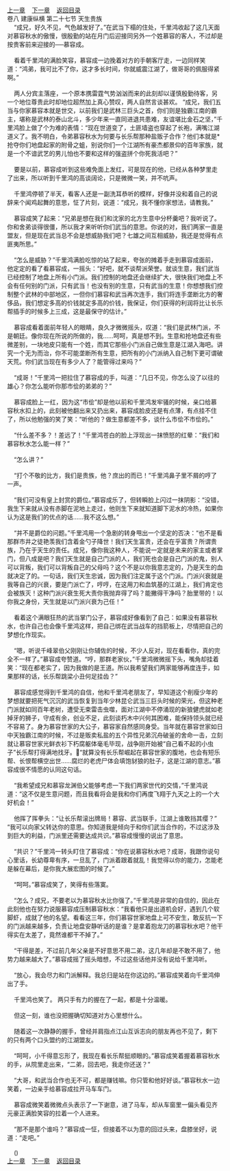 
[上一章](https://github.com/xiaominghe2014/spider_book/blob/master/book/缺月梧桐/第230章.md)&nbsp;&nbsp;&nbsp;&nbsp;[下一章](https://github.com/xiaominghe2014/spider_book/blob/master/book/缺月梧桐/第232章.md)&nbsp;&nbsp;&nbsp;&nbsp;[返回目录](https://github.com/xiaominghe2014/spider_book/blob/master/book/缺月梧桐/README.md)
<br />卷八 建康纵横 第二十七节 天生贵族<br />&nbsp;&nbsp;&nbsp;&nbsp;“成兄，好久不见，气色越发好了。”在武当下榻的住处，千里鸿收起了这几天面对慕容秋水的傲慢，很殷勤的站在月门后迎接同另外一个姓慕容的客人，不过却是按贵客前来迎接的──慕容成。<br /><br />&nbsp;&nbsp;&nbsp;&nbsp;看着千里鸿的满脸笑容，慕容成一边挽着对方的手朝客厅走，一边同样笑道：“鸿弟，我可比不了你，这才多长时间，你就威震江湖了，做哥哥的佩服得紧啊。”<br /><br />&nbsp;&nbsp;&nbsp;&nbsp;两人分宾主落座，一个原本携雷霆气势汹汹而来的此刻却以谨慎殷勤待客，另一个地位尊贵此时却地位超然加上真心赞叹，两人自然言谈甚欢。 “成兄，我们五当与你家慕容本就是世交，以前我们是武林三巨头之首，你们则是独霸江南的霸主，堪称是武林的泰山北斗，多少年来一直同进退共患难，友谊堪比金石之坚，”千里鸿脸上做了个为难的表情：“现在世道变了，土匪墙盗也穿起了长袍，满嘴江湖道义了。我不明白，令弟慕容秋水为何要与长乐帮那种盐贩子合作？他们本就是*抢夺你们地盘起家的附骨之蛆，别说你们一个江湖所有豪杰都景仰的百年家族，就是一个不谙武艺的男儿怕也不要和这样的强盗拼个你死我活吧？”<br /><br />&nbsp;&nbsp;&nbsp;&nbsp;要是以前，慕容成听到这些难免面上发红，可是现在的他，已经从各种梦里走了出来，所以听到千里鸿的高谈阔论，只是微微一笑，并不吭声。<br /><br />&nbsp;&nbsp;&nbsp;&nbsp;千里鸿停顿了半天，看客人还是一副洗耳恭听的模样，好像并没和着自己的说辞来个闻鸡起舞的意思，怔了片刻，说道：“成兄，我不懂你家想法，请教我。”<br /><br />&nbsp;&nbsp;&nbsp;&nbsp;慕容成笑了起来：“兄弟是想在我们和沈家的北方生意中分杯羹吧？我听说了。你和舍弟谈得很僵，所以我才来听听你们武当的意思。你说的对，我们两家一直是盟友，但是现在武当总不会是想威胁我们吧？七雄之间互相威胁，我还是觉得有点匪夷所思。”<br /><br />&nbsp;&nbsp;&nbsp;&nbsp;“怎么是威胁？”千里鸿满脸吃惊的站了起来，夸张的摊着手走到慕容成面前，他定定的看了看慕容成，一摇头：“好吧，就不谈帮派荣誉。就谈生意，我们武当已经控制了地盘上所有小门派。我们控制的地盘还会继续扩大，很快我们地盘上不会有任何别的门派，只有武当！也没有别的生意，只有武当的生意！你想想我们控制整个武林的中部地区，一但你们慕容和武当再次连手，我们将连手垄断北方的奢侈品，我们想定多高的价钱就定多高的价钱，我保证，你们获得的利润将比让长乐帮插手的时候多上三成，这是最保守的估计。”<br /><br />&nbsp;&nbsp;&nbsp;&nbsp;慕容成看着面前年轻人的眼睛，良久才微微摇头，叹道：“我们是武林门派，不是朝廷。像你现在所说的所做的，我……呵呵，真是想不到。生意和抢地盘还有些微差别，一块地皮只能有一个姓，而其它那些小门派自己做生意是江湖入海吧。讲究一个无为而治，你不可能垄断所有生意，把所有的小门派纳入自己制下更可谓破天荒。你们武当现在有多少人了？能管得过来吗？”<br /><br />&nbsp;&nbsp;&nbsp;&nbsp;“成哥！”千里鸿一把拉住了慕容成的手，叫道：“几日不见，你怎么没了以往的雄心？你怎么能听你那市侩的弟弟的？”<br /><br />&nbsp;&nbsp;&nbsp;&nbsp;慕容成脸上一红，因为这“市侩”却是他以前和千里鸿发牢骚的时候，亲口给慕容秋水扣上的，此刻被他翻出来又扔出来，慕容成脸皮还是有点薄，有点挂不住了，所以他勉强的笑了笑：“听他的？做生意都差不多，谈什么市侩不市侩的。”<br /><br />&nbsp;&nbsp;&nbsp;&nbsp;“什么差不多？！差远了！”千里鸿苍白的脸上浮现出一抹愤怒的红晕：“我们和慕容秋水怎么能一样？”<br /><br />&nbsp;&nbsp;&nbsp;&nbsp;“怎么讲？”<br /><br />&nbsp;&nbsp;&nbsp;&nbsp;“打个不敬的比方，我们是贵族，他？庶出的而已！”千里鸿鼻子里不屑的哼了一声。<br /><br />&nbsp;&nbsp;&nbsp;&nbsp;“我们可没有皇上封赏的爵位。”慕容成乐了，但转瞬脸上闪过一抹阴影：“没错，我生下来就从没有赤脚在泥地上走过，他则生下来就知道脚下泥水的冷热，如果你认为这是我们的优点的话……我不这么想。”<br /><br />&nbsp;&nbsp;&nbsp;&nbsp;“并不是爵位的问题。”千里鸿用一个急剧的转身甩出一个坚定的否决：“也不是看那群市井之徒艳羡我们含着金勺子降世！我们天生富贵，还会在乎富贵？所谓贵族，乃在于天生的责任。成兄，像你我这种人，不能说一定就是未来的家主或者掌门，但八成是吧？我们天生就是自己门派的人，我们死也会是自己门派的鬼，别人可以背叛，我们可以背叛自己的父母吗？这个不是以你我意志定的，乃是天生的血就决定了的。一句话，我们天生忠诚，因为我们注定属于这个门派。门派兴衰就是我等自己的兴衰，要是门派亡了，哼哼，在这用刀和血筑基的江湖上，我们肯定也会被族灭！这种门派兴衰生死大责你我抛弃得了吗？能撇得干净吗？胎里带的！以你我之身份，天生就是以门派兴衰为己任！”<br /><br />&nbsp;&nbsp;&nbsp;&nbsp;看着这个满眼狂热的武当掌门公子，慕容成好像看到了自己：如果没有慕容秋水，也许自己也会像千里鸿这样，把自己绑在武当战车的挡箭板上，尽情把自己的梦想化作现实。<br /><br />&nbsp;&nbsp;&nbsp;&nbsp;“嗯，听说千峰翠伯父刚刚让你辅佐的时候，不少人反对，现在看看你，真的完全不一样了。”慕容成夸赞道。“哼，那群老家伙，”千里鸿微微摇下头，嘴角却挂着笑：“现在都老实了，因为我做的是王道。所以我希望我们两家能够再度连手，如果那样的话，长乐帮跳梁小丑何足挂齿？”<br /><br />&nbsp;&nbsp;&nbsp;&nbsp;慕容成感觉得到千里鸿的自信，他和千里鸿老朋友了，早知道这个削瘦少年的梦想就要把死气沉沉的武当恢复到当年少林昆仑武当三巨头时候的荣光，但这种老门派就如同百年老树，遭受无束雷击虫噬，面对江湖中不停涌现的新狼健虎就如老掉牙的狮子，守成有余，创业不足，此刻谈朽木中兴何其困难，能保持领头就已经不容易了。身为慕容世家的大公子，慕容家自然感同身受。当年就在慕容世家如日中天独霸江南的时候，不过是贩卖私盐的五个异性兄弟沉舟破釜的舍命一击，立刻就让慕容世家光鲜衣衫下朽腐躯体毫毛毕现，战争刚开始被“自己看不起的小虫子”长乐帮打得满地找牙。“就算没有长乐帮崛起在慕容世家的腹地，也会有短乐帮、长恨帮横空出世……腐烂的老虎尸体会填饱豺狼的肚子，这是江湖的意志。”慕容成很不情愿的认同这句话。<br /><br />&nbsp;&nbsp;&nbsp;&nbsp;“我希望成兄和慕容龙渊伯父能够考虑一下我们两家世代的交情，”千里鸿说道：“这不仅是生意问题，而且我看将会是我和你们再度飞翔于九天之上的一个大好机会！”<br /><br />&nbsp;&nbsp;&nbsp;&nbsp;他挥了挥拳头：“让长乐帮滚出牌局！慕容、武当联手，江湖上谁敢挡其缨？” “我可以向家父转达你的意思。你知道我是倾向于和你们武当合作的，不过这涉及到巨大的利益，门派里还需要达成共识。”慕容成慢慢的说出了意思。<br /><br />&nbsp;&nbsp;&nbsp;&nbsp;“共识？”千里鸿一转头盯住了慕容成：“你在说慕容秋水吧？成哥，我跟你说句心里话，长幼尊卑有序，一旦乱了，门派着跟着就乱！我觉得以你的能力，怎能老是躲在幕后，是你我大展宏图的时候了。”<br /><br />&nbsp;&nbsp;&nbsp;&nbsp;“呵呵。”慕容成笑了，笑得有些落寞。<br /><br />&nbsp;&nbsp;&nbsp;&nbsp;“怎么？成兄，不要老以为慕容秋水比你强了。”千里鸿是非常的自信的，因此在此刻他也在努力说服慕容成压制慕容秋水：“我看他只是出道机会好，遇到几个软脚虾，成就了他的名望。看看这三年，你们慕容世家地盘上可不安生，敢反抗一下的门派越来越多，负责让地盘安静听话的是谁？是拿着抱龙刀的慕容秋水吧？他干得实在太差了，竟然谁都干不掉了。”<br /><br />&nbsp;&nbsp;&nbsp;&nbsp;“干得是差，不过前几年父亲是不好意思不用二弟，这几年却是不敢不用了，他势力越来越大了。”慕容成摇了摇头暗想，不过这些话他并没有说给千里鸿听。<br /><br />&nbsp;&nbsp;&nbsp;&nbsp;“放心，我会尽力和门派解释。我总归是站在你这边的。”慕容成笑着向千里鸿伸出了手。<br /><br />&nbsp;&nbsp;&nbsp;&nbsp;千里鸿也笑了。 两只手有力的握在了一起，都是十分温暖。<br /><br />&nbsp;&nbsp;&nbsp;&nbsp;但这一刻，谁也没把握确切知道对方心里想什么。<br /><br />&nbsp;&nbsp;&nbsp;&nbsp;随着这一次静静的握手，曾经并肩指点江山互诉志向的朋友再也不见了，剩下的只有两个口头盟约的江湖盟友。<br /><br />&nbsp;&nbsp;&nbsp;&nbsp;“呵呵，小千得意忘形了，我现在看长乐帮挺顺眼的。”慕容成笑着握着慕容秋水的手，从院里走出来，“二弟，回去吧，我走你还送？”<br /><br />&nbsp;&nbsp;&nbsp;&nbsp;“大哥，和武当合作也无不可，都是赚钱嘛。你只管和他好好谈。”慕容秋水一边笑着，一边亲手给慕容成拉开马车车门。<br /><br />&nbsp;&nbsp;&nbsp;&nbsp;慕容成微笑着微微点头表示了一下谢意，进了马车，却从车窗里一偏头看见齐元豪正满脸笑容的拉着一个人进来。<br /><br />&nbsp;&nbsp;&nbsp;&nbsp;“那不是那个谁吗？”慕容成一怔，但接着不以为意的回过头来，盘膝坐好，说道：“走吧。”<br /><br />&nbsp;&nbsp;&nbsp;&nbsp;() <br />
[上一章](https://github.com/xiaominghe2014/spider_book/blob/master/book/缺月梧桐/第230章.md)&nbsp;&nbsp;&nbsp;&nbsp;[下一章](https://github.com/xiaominghe2014/spider_book/blob/master/book/缺月梧桐/第232章.md)&nbsp;&nbsp;&nbsp;&nbsp;[返回目录](https://github.com/xiaominghe2014/spider_book/blob/master/book/缺月梧桐/README.md)
